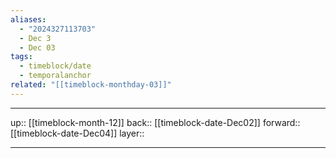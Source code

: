 ```yaml
---
aliases:
  - "2024327113703"
  - Dec 3
  - Dec 03
tags:
  - timeblock/date
  - temporalanchor
related: "[[timeblock-monthday-03]]"
---
```




***

up:: [[timeblock-month-12]]
back:: [[timeblock-date-Dec02]]
forward:: [[timeblock-date-Dec04]]
layer:: 

***

